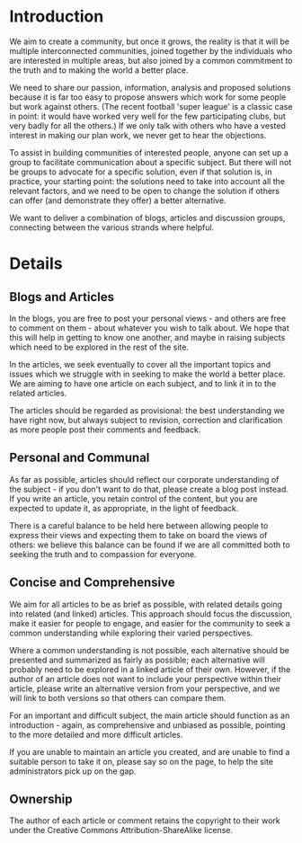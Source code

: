 # Introduction

We aim to create a community, but once it grows, the reality is that it will be multiple interconnected communities, joined together by the individuals who are interested in multiple areas, but also joined by a common commitment to the truth and to making the world a better place.

We need to share our passion, information, analysis and proposed solutions because it is far too easy to propose answers which work for some people but work against others.  (The recent football 'super league' is a classic case in point: it would have worked very well for the few participating clubs, but very badly for all the others.)  If we only talk with others who have a vested interest in making our plan work, we never get to hear the objections.

To assist in building communities of interested people, anyone can set up a group to facilitate communication about a specific subject.  But there will not be groups to advocate for a specific solution, even if that solution is, in practice, your starting point: the solutions need to take into account all the relevant factors, and we need to be open to change the solution if others can offer (and demonstrate they offer) a better alternative. 

We want to deliver a combination of blogs, articles and discussion groups, connecting between the various strands where helpful.

# Details

## Blogs and Articles

In the blogs, you are free to post your personal views - and others are free to comment on them - about whatever you wish to talk about.  We hope that this will help in getting to know one another, and maybe in raising subjects which need to be explored in the rest of the site.

In the articles, we seek eventually to cover all the important topics and issues which we struggle with in seeking to make the world a better place.  We are aiming to have one article on each subject, and to link it in to the related articles.

The articles should be regarded as provisional: the best understanding we have right now, but always subject to revision, correction and clarification as more people post their comments and feedback. 

## Personal and Communal

As far as possible, articles should reflect our corporate understanding of the subject - if you don't want to do that, please create a blog post instead.  If you write an article, you retain control of the content, but you are expected to update it, as appropriate, in the light of feedback.

There is a careful balance to be held here between allowing people to express their views and expecting them to take on board the views of others: we believe this balance can be found if we are all committed both to seeking the truth and to compassion for everyone.

## Concise and Comprehensive

We aim for all articles to be as brief as possible, with related details going into related (and linked) articles.  This approach should focus the discussion, make it easier for people to engage, and easier for the community to seek a common understanding while exploring their varied perspectives.

Where a common understanding is not possible, each alternative should be presented and summarized as fairly as possible; each alternative will probably need to be explored in a linked article of their own.  However, if the author of an article does not want to include your perspective within their article, please write an alternative version from your perspective, and we will link to both versions so that others can compare them.

For an important and difficult subject, the main article should function as an introduction - again, as comprehensive and unbiased as possible, pointing to the more detailed and more difficult articles.

If you are unable to maintain an article you created, and are unable to find a suitable person to take it on, please say so on the page, to help the site administrators pick up on the gap.

## Ownership

The author of each article or comment retains the copyright to their work under the Creative Commons Attribution-ShareAlike license.

 
